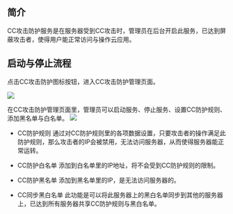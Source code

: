## 简介
CC攻击防护服务是在服务器受到CC攻击时，管理员在后台开启此服务，已达到屏蔽攻击者，使得用户能正常访问与操作云应用。




## 启动与停止流程
点击CC攻击防护图标按钮，进入CC攻击防护管理页面。

![](http://docfiles.baibaoyun.com/Fuzqv7DBEUFDvjnGxj0V0abiSUQC)

在CC攻击防护管理页面里，管理员可以启动服务、停止服务、设置CC防护规则、添加黑名单与白名单。
![](http://docfiles.baibaoyun.com/Fi4COMIdVyAAijX1m463CUdb4LUo)


* CC防护规则
通过对CC防护规则里的各项数据设置，只要攻击者的操作满足此防护规则，那么攻击者的IP会被禁用，无法访问服务器，从而使得服务器能正常运转。

* CC防护白名单
添加到白名单里的IP地址，将不会受到CC防护规则的限制。

* CC防护黑名单
添加到黑名单里的IP，是无法访问服务器的。

* CC同步黑白名单
此功能是可以将此服务器上的黑白名单同步到其他的服务器上，已达到所有服务器共享CC防护规则与黑白名单。






